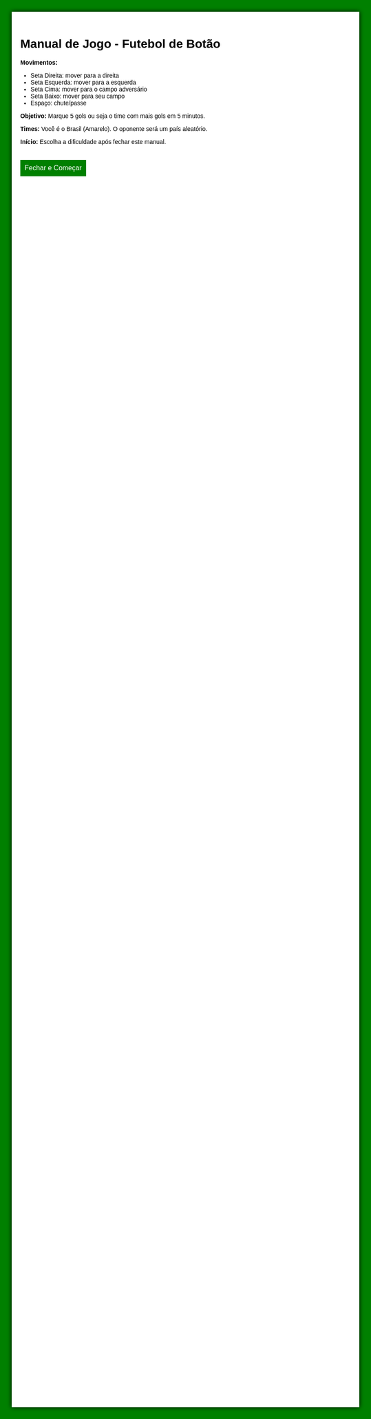 <!DOCTYPE html>
<html lang="en">
<head>
  <meta charset="UTF-8">
  <meta name="viewport" content="width=device-width, initial-scale=1.0">
  <title>Futebol de Botão</title>
  <style>
    html, body {
      margin: 0;
      padding: 0;
      background: #008000;
      overflow: hidden;
      font-family: sans-serif;
    }
    #manual {
      position: absolute;
      top: 10%;
      left: 10%;
      width: 80%;
      height: 80%;
      background: white;
      color: black;
      padding: 20px;
      box-shadow: 0 0 10px black;
      overflow-y: auto;
      z-index: 10;
    }
    #start {
      margin-top: 20px;
      padding: 10px;
      background-color: green;
      color: white;
      border: none;
      font-size: 16px;
      cursor: pointer;
    }
    canvas {
      display: block;
    }
  </style>
</head>
<body>
<div id="manual">
  <h1>Manual de Jogo - Futebol de Botão</h1>
  <p><strong>Movimentos:</strong></p>
  <ul>
    <li>Seta Direita: mover para a direita</li>
    <li>Seta Esquerda: mover para a esquerda</li>
    <li>Seta Cima: mover para o campo adversário</li>
    <li>Seta Baixo: mover para seu campo</li>
    <li>Espaço: chute/passe</li>
  </ul>
  <p><strong>Objetivo:</strong> Marque 5 gols ou seja o time com mais gols em 5 minutos.</p>
  <p><strong>Times:</strong> Você é o Brasil (Amarelo). O oponente será um país aleatório.</p>
  <p><strong>Início:</strong> Escolha a dificuldade após fechar este manual.</p>
  <button id="start">Fechar e Começar</button>
</div>
<canvas id="gameCanvas" width="1000" height="600"></canvas>
<script>
  const manual = document.getElementById('manual');
  const startBtn = document.getElementById('start');
  const canvas = document.getElementById('gameCanvas');
  const ctx = canvas.getContext('2d');
  let gameStarted = false;

  startBtn.onclick = () => {
    manual.style.display = 'none';
    chooseDifficulty();
  }

  function chooseDifficulty() {
    const difficulty = prompt("Escolha a dificuldade: facil, medio, dificil, muito dificil").toLowerCase();
    if (!["facil", "medio", "dificil", "muito dificil"].includes(difficulty)) {
      alert("Dificuldade inválida, escolha novamente.");
      chooseDifficulty();
    } else {
      startGame(difficulty);
    }
  }

  function startGame(difficulty) {
    // Função placeholder: aqui vai o código do jogo completo
    ctx.fillStyle = "#006400";
    ctx.fillRect(0, 0, canvas.width, canvas.height);
    ctx.fillStyle = "white";
    ctx.fillRect(canvas.width / 2 - 2, 0, 4, canvas.height); // Linha do meio
    ctx.fillText("Carregando jogo: " + difficulty, 400, 300);
    // Aqui você inserirá a lógica do jogo semelhante ao Haxball
  }
</script>
</body>
</html>

